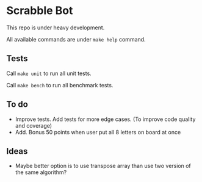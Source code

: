# Scrabble Bot

This repo is under heavy development.

All available commands are under `make help` command.

## Tests

Call `make unit` to run all unit tests.

Call `make bench` to run all benchmark tests.

## To do

- Improve tests. Add tests for more edge cases. (To improve code quality and coverage) 
- Add. Bonus 50 points when user put all 8 letters on board at once

## Ideas

- Maybe better option is to use transpose array than use two version of the same algorithm?